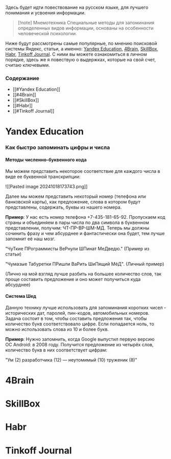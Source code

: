 Здесь будет идти повествование на русском языке, для лучшего понимания и усвоения информации.

> [!note] Мнемотехника
> Специальные методы для запоминания определенных видов информации, основаны на особенности человеческой психологии.

Ниже будут рассмотрены самые популярные, по мнению поисковой системы Яндекс, статьи, а именно: [Yandex Education](https://education.yandex.ru/journal/mnemotechniki), [4Brain](https://4brain.ru/memory/mnemotehniki.php), [SkillBox](https://skillbox.ru/media/growth/mnemotekhnika-chto-takoe-uprazhneniya-priyemy/), [Habr](https://habr.com/ru/companies/vk/articles/482404/), [Tinkoff Journal](https://journal.tinkoff.ru/mnemotechnics/). С ними вы можете ознакомиться в личном порядке, здесь же я повествую о выдержках, которые на свой счет, считаю ключевыми.
### Содержание
- [[#Yandex Education]]
- [[#4Brain]]
- [[#SkillBox]]
- [[#Habr]]
- [[#Tinkoff Journal]]

# Yandex Education

### Как быстро запоминать цифры и числа
#### Методы численно-буквенного кода

Мы можем представить некоторое соответствие для каждого числа в виде ее буквенной транскрипции:

![[Pasted image 20241018173743.png]]

Далее мы можем представить некоторый номер (телефона или банковской карты), как предложение, слова в котором будут представлены, содержать, буквы из нашего номера.

__Пример__: У нас есть номер телефона +7-435-181-65-92. Пропускаем код страны и объединяем в пары числа по два символа в буквенном представлении, получим: ЧТ-ПР-ВР-ШМ-МД. Теперь мы должны сочинить фразу и чем абсурднее и фантастически она будет, тем лучше запомнит её наш мозг.

"ЧуТкие ПРограммисты ВеРнули ШПинат МеДведю." (Пример из статьи)

"Чумазые Табуретки ПРишли ВаРить ШиПящий МёД". (Личный пример)

(Лично на мой взгляд лучше разбить на большее количество слов, так проще составить предложение и оно может получиться куда абсурднее)

#### Система Шед

Данную технику лучше использовать для запоминания коротких чисел - исторических дат, паролей, пин-кодов, автомобильных номеров. Задача состоит в том, чтобы составить предложения так, чтобы количество букв соответствовало цифре. Если попадается ноль, то можно использовать слова из 10 и более букв.

__Пример__: Нужно запомнить, когда Google выпустил первую версию ОС Android: в 2008 году. Получится предложение из четырёх слов, количество букв в них соответствует цифрам:

"Ум (2) разработчика (12) — неутомимый (10) труженик (8)"

# 4Brain

# SkillBox

# Habr

# Tinkoff Journal